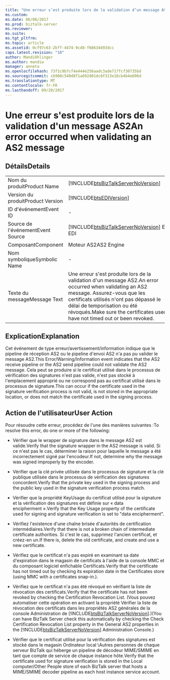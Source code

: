 ```yaml
---
title: "Une erreur s’est produite lors de la validation d’un message AS2 | Documents Microsoft"
ms.custom: 
ms.date: 06/08/2017
ms.prod: biztalk-server
ms.reviewer: 
ms.suite: 
ms.tgt_pltfrm: 
ms.topic: article
ms.assetid: 0cf97c63-2bff-4474-9cd8-f68634493dcc
caps.latest.revision: "10"
author: MandiOhlinger
ms.author: mandia
manager: anneta
ms.openlocfilehash: 73f1c9b7cf4e444e256aadc3ade717fcf30735bd
ms.sourcegitcommit: cb908c540d8f1a692d01dc8f313e16cb4b4e696d
ms.translationtype: MT
ms.contentlocale: fr-FR
ms.lasthandoff: 09/20/2017
---
```

# <a name="an-error-occurred-when-validating-an-as2-message"></a><span data-ttu-id="58d3a-102">Une erreur s'est produite lors de la validation d'un message AS2</span><span class="sxs-lookup"><span data-stu-id="58d3a-102">An error occurred when validating an AS2 message</span></span>
## <a name="details"></a><span data-ttu-id="58d3a-103">Détails</span><span class="sxs-lookup"><span data-stu-id="58d3a-103">Details</span></span>  
  
|||  
|-|-|  
|<span data-ttu-id="58d3a-104">Nom du produit</span><span class="sxs-lookup"><span data-stu-id="58d3a-104">Product Name</span></span>|[!INCLUDE[btsBizTalkServerNoVersion](../includes/btsbiztalkservernoversion-md.md)]|  
|<span data-ttu-id="58d3a-105">Version du produit</span><span class="sxs-lookup"><span data-stu-id="58d3a-105">Product Version</span></span>|[!INCLUDE[btsEDIVersion](../includes/btsediversion-md.md)]|  
|<span data-ttu-id="58d3a-106">ID d'événement</span><span class="sxs-lookup"><span data-stu-id="58d3a-106">Event ID</span></span>|-|  
|<span data-ttu-id="58d3a-107">Source de l'événement</span><span class="sxs-lookup"><span data-stu-id="58d3a-107">Event Source</span></span>|[!INCLUDE[btsBizTalkServerNoVersion](../includes/btsbiztalkservernoversion-md.md)]<span data-ttu-id="58d3a-108"> EDI</span><span class="sxs-lookup"><span data-stu-id="58d3a-108"> EDI</span></span>|  
|<span data-ttu-id="58d3a-109">Composant</span><span class="sxs-lookup"><span data-stu-id="58d3a-109">Component</span></span>|<span data-ttu-id="58d3a-110">Moteur AS2</span><span class="sxs-lookup"><span data-stu-id="58d3a-110">AS2 Engine</span></span>|  
|<span data-ttu-id="58d3a-111">Nom symbolique</span><span class="sxs-lookup"><span data-stu-id="58d3a-111">Symbolic Name</span></span>|-|  
|<span data-ttu-id="58d3a-112">Texte du message</span><span class="sxs-lookup"><span data-stu-id="58d3a-112">Message Text</span></span>|<span data-ttu-id="58d3a-113">Une erreur s'est produite lors de la validation d'un message AS2.</span><span class="sxs-lookup"><span data-stu-id="58d3a-113">An error occurred when validating an AS2 message.</span></span> <span data-ttu-id="58d3a-114">Assurez-vous que les certificats utilisés n'ont pas dépassé le délai de temporisation ou été révoqués.</span><span class="sxs-lookup"><span data-stu-id="58d3a-114">Make sure the certificates used have not timed out or been revoked.</span></span>|  
  
## <a name="explanation"></a><span data-ttu-id="58d3a-115">Explication</span><span class="sxs-lookup"><span data-stu-id="58d3a-115">Explanation</span></span>  
 <span data-ttu-id="58d3a-116">Cet événement de type erreur/avertissement/information indique que le pipeline de réception AS2 ou le pipeline d'envoi AS2 n'a pas pu valider le message AS2.</span><span class="sxs-lookup"><span data-stu-id="58d3a-116">This Error/Warning/Information event indicates that the AS2 receive pipeline or the AS2 send pipeline could not validate the AS2 message.</span></span> <span data-ttu-id="58d3a-117">Cela peut se produire si le certificat utilisé dans le processus de vérification des signatures n'est pas valide, n'est pas stocké à l'emplacement approprié ou ne correspond pas au certificat utilisé dans le processus de signature.</span><span class="sxs-lookup"><span data-stu-id="58d3a-117">This can occur if the certificate used in the signature verification process is not valid, is not stored in the appropriate location, or does not match the certificate used in the signing process.</span></span>  
  
## <a name="user-action"></a><span data-ttu-id="58d3a-118">Action de l'utilisateur</span><span class="sxs-lookup"><span data-stu-id="58d3a-118">User Action</span></span>  
 <span data-ttu-id="58d3a-119">Pour résoudre cette erreur, procédez de l'une des manières suivantes :</span><span class="sxs-lookup"><span data-stu-id="58d3a-119">To resolve this error, do one or more of the following:</span></span>  
  
-   <span data-ttu-id="58d3a-120">Vérifier que le wrapper de signature dans le message AS2 est valide.</span><span class="sxs-lookup"><span data-stu-id="58d3a-120">Verify that the signature wrapper in the AS2 message is valid.</span></span> <span data-ttu-id="58d3a-121">Si ce n'est pas le cas, déterminer la raison pour laquelle le message a été incorrectement signé par l'encodeur.</span><span class="sxs-lookup"><span data-stu-id="58d3a-121">If not, determine why the message was signed improperly by the encoder.</span></span>  
  
-   <span data-ttu-id="58d3a-122">Vérifier que la clé privée utilisée dans le processus de signature et la clé publique utilisée dans le processus de vérification des signatures concordent.</span><span class="sxs-lookup"><span data-stu-id="58d3a-122">Verify that the private key used in the signing process and the public key used in the signature verification process match.</span></span>  
  
-   <span data-ttu-id="58d3a-123">Vérifier que la propriété KeyUsage du certificat utilisé pour la signature et la vérification des signatures est définie sur « data encipherment ».</span><span class="sxs-lookup"><span data-stu-id="58d3a-123">Verify that the Key Usage property of the certificate used for signing and signature verification is set to "data encipherment".</span></span>  
  
-   <span data-ttu-id="58d3a-124">Vérifiez l'existence d'une chaîne brisée d'autorités de certification intermédiaires.</span><span class="sxs-lookup"><span data-stu-id="58d3a-124">Verify that there is not a broken chain of intermediate certificate authorities.</span></span> <span data-ttu-id="58d3a-125">Si c'est le cas, supprimez l'ancien certificat, et créez-en un.</span><span class="sxs-lookup"><span data-stu-id="58d3a-125">If there is, delete the old certificate, and create and use a new certificate.</span></span>  
  
-   <span data-ttu-id="58d3a-126">Vérifiez que le certificat n'a pas expiré en examinant sa date d'expiration dans le magasin de certificats à l'aide de la console MMC et du composant logiciel enfichable Certificats.</span><span class="sxs-lookup"><span data-stu-id="58d3a-126">Verify that the certificate has not timed out by checking its expiration date in the Certificates store (using MMC with a certificates snap-in.).</span></span>  
  
-   <span data-ttu-id="58d3a-127">Vérifiez que le certificat n'a pas été révoqué en vérifiant la liste de révocation des certificats.</span><span class="sxs-lookup"><span data-stu-id="58d3a-127">Verify that the certificate has not been revoked by checking the Certification Revocation List.</span></span> <span data-ttu-id="58d3a-128">(Vous pouvez automatiser cette opération en activant la propriété Vérifier la liste de révocation des certificats dans les propriétés AS2 générales de la console Administration de [!INCLUDE[btsBizTalkServerNoVersion](../includes/btsbiztalkservernoversion-md.md)].)</span><span class="sxs-lookup"><span data-stu-id="58d3a-128">(You can have BizTalk Server check this automatically by checking the Check Certification Revocation List property in the General AS2 properties in the [!INCLUDE[btsBizTalkServerNoVersion](../includes/btsbiztalkservernoversion-md.md)] Administration Console.)</span></span>  
  
-   <span data-ttu-id="58d3a-129">Vérifier que le certificat utilisé pour la vérification des signatures est stocké dans le magasin Ordinateur local \Autres personnes de chaque serveur BizTalk qui héberge un pipeline de décodeur MIME/SMIME en tant que compte de service de chaque instance hôte.</span><span class="sxs-lookup"><span data-stu-id="58d3a-129">Verify that the certificate used for signature verification is stored in the Local computer/Other People store of each BizTalk server that hosts a MIME/SMIME decoder pipeline as each host instance service account.</span></span>